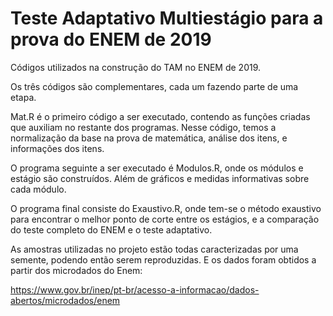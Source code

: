 # Teste Adaptativo Multiestágio para a prova do ENEM de 2019

Códigos utilizados na construção do TAM no ENEM de 2019.


Os três códigos são complementares, cada um fazendo parte de uma etapa.

Mat.R é o primeiro código a ser executado, contendo as funções criadas que auxiliam no restante dos programas. Nesse código, temos a normalização da base na prova de matemática, análise dos itens, e informações dos itens.

O programa seguinte a ser executado é Modulos.R, onde os módulos e estágio são construídos. Além de gráficos e medidas informativas sobre cada módulo.

O programa final consiste do Exaustivo.R, onde tem-se o método exaustivo para encontrar o melhor ponto de corte entre os estágios, e a comparação do teste completo do ENEM e o teste adaptativo.


As amostras utilizadas no projeto estão todas caracterizadas por uma semente, podendo então serem reproduzidas. E os dados foram obtidos a partir dos microdados do Enem:

https://www.gov.br/inep/pt-br/acesso-a-informacao/dados-abertos/microdados/enem




